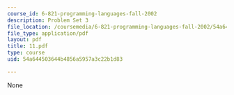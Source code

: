 ```yaml
---
course_id: 6-821-programming-languages-fall-2002
description: Problem Set 3
file_location: /coursemedia/6-821-programming-languages-fall-2002/54a644503644b4856a5957a3c22b1d83_11.pdf
file_type: application/pdf
layout: pdf
title: 11.pdf
type: course
uid: 54a644503644b4856a5957a3c22b1d83

---
```

None